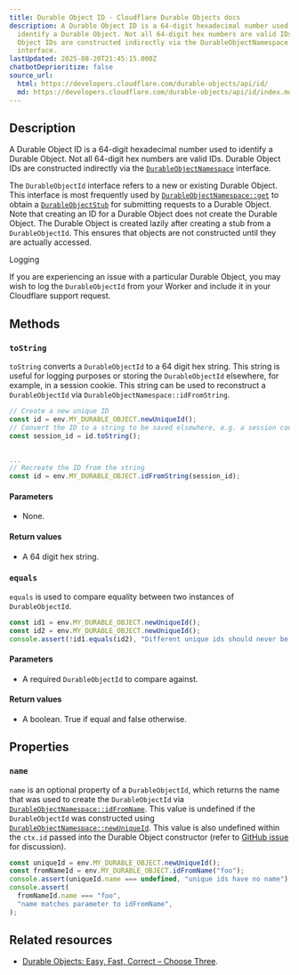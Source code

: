 ```yaml
---
title: Durable Object ID · Cloudflare Durable Objects docs
description: A Durable Object ID is a 64-digit hexadecimal number used to
  identify a Durable Object. Not all 64-digit hex numbers are valid IDs. Durable
  Object IDs are constructed indirectly via the DurableObjectNamespace
  interface.
lastUpdated: 2025-08-20T21:45:15.000Z
chatbotDeprioritize: false
source_url:
  html: https://developers.cloudflare.com/durable-objects/api/id/
  md: https://developers.cloudflare.com/durable-objects/api/id/index.md
---
```


## Description

A Durable Object ID is a 64-digit hexadecimal number used to identify a Durable Object. Not all 64-digit hex numbers are valid IDs. Durable Object IDs are constructed indirectly via the [`DurableObjectNamespace`](https://developers.cloudflare.com/durable-objects/api/namespace) interface.

The `DurableObjectId` interface refers to a new or existing Durable Object. This interface is most frequently used by [`DurableObjectNamespace::get`](https://developers.cloudflare.com/durable-objects/api/namespace/#get) to obtain a [`DurableObjectStub`](https://developers.cloudflare.com/durable-objects/api/stub) for submitting requests to a Durable Object. Note that creating an ID for a Durable Object does not create the Durable Object. The Durable Object is created lazily after creating a stub from a `DurableObjectId`. This ensures that objects are not constructed until they are actually accessed.

Logging

If you are experiencing an issue with a particular Durable Object, you may wish to log the `DurableObjectId` from your Worker and include it in your Cloudflare support request.

## Methods

### `toString`

`toString` converts a `DurableObjectId` to a 64 digit hex string. This string is useful for logging purposes or storing the `DurableObjectId` elsewhere, for example, in a session cookie. This string can be used to reconstruct a `DurableObjectId` via `DurableObjectNamespace::idFromString`.

```js
// Create a new unique ID
const id = env.MY_DURABLE_OBJECT.newUniqueId();
// Convert the ID to a string to be saved elsewhere, e.g. a session cookie
const session_id = id.toString();


...
// Recreate the ID from the string
const id = env.MY_DURABLE_OBJECT.idFromString(session_id);
```

#### Parameters

* None.

#### Return values

* A 64 digit hex string.

### `equals`

`equals` is used to compare equality between two instances of `DurableObjectId`.

```js
const id1 = env.MY_DURABLE_OBJECT.newUniqueId();
const id2 = env.MY_DURABLE_OBJECT.newUniqueId();
console.assert(!id1.equals(id2), "Different unique ids should never be equal.");
```

#### Parameters

* A required `DurableObjectId` to compare against.

#### Return values

* A boolean. True if equal and false otherwise.

## Properties

### `name`

`name` is an optional property of a `DurableObjectId`, which returns the name that was used to create the `DurableObjectId` via [`DurableObjectNamespace::idFromName`](https://developers.cloudflare.com/durable-objects/api/namespace/#idfromname). This value is undefined if the `DurableObjectId` was constructed using [`DurableObjectNamespace::newUniqueId`](https://developers.cloudflare.com/durable-objects/api/namespace/#newuniqueid). This value is also undefined within the `ctx.id` passed into the Durable Object constructor (refer to [GitHub issue](https://github.com/cloudflare/workerd/issues/2240) for discussion).

```js
const uniqueId = env.MY_DURABLE_OBJECT.newUniqueId();
const fromNameId = env.MY_DURABLE_OBJECT.idFromName("foo");
console.assert(uniqueId.name === undefined, "unique ids have no name");
console.assert(
  fromNameId.name === "foo",
  "name matches parameter to idFromName",
);
```

## Related resources

* [Durable Objects: Easy, Fast, Correct – Choose Three](https://blog.cloudflare.com/durable-objects-easy-fast-correct-choose-three/).
